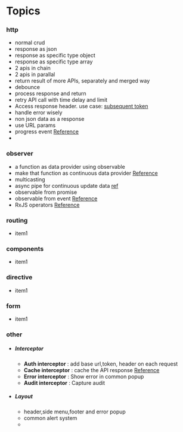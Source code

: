 # Topics
### http
- normal crud
- response as json
- response as specific type object
- response as specific type array
- 2 apis in chain 
- 2 apis in parallal
- return result of more APIs, separately and merged way
- debounce
- process response and return
- retry API call with time delay and limit
- Access response header. use case: [subsequent token](https://angular.io/guide/http#reading-the-full-response)
- handle error wisely
- non json data as a response
- use URL params
- progress event [Reference](https://angular.io/guide/http#listening-to-progress-events)
- 
### observer
- a function as data provider using observable
- make that function as continuous data provider [Reference](https://angular.io/guide/observables#creating-observables)
- multicasting
- async pipe for continuous update data [ref](https://angular.io/api/common/AsyncPipe#examples)
- observable from promise
- observable from event [Reference](https://angular.io/guide/rx-library#observable-creation-functions)
- RxJS operators [Reference](https://github.com/btroncone/learn-rxjs/blob/master/operators/complete.md)
### routing
- item1
### components
- item1
### directive
- item1
### form
- item1
### other
- ##### Interceptor
    - **Auth interceptor** : add base url,token, header on each request
    - **Cache interceptor** : cache the API response [Reference](https://angular.io/guide/http#caching)
    - **Error interceptor** : Show error in common popup
    - **Audit interceptor** : Capture audit 
- ##### Layout
    - header,side menu,footer and error popup
    - common alert system
    - 
